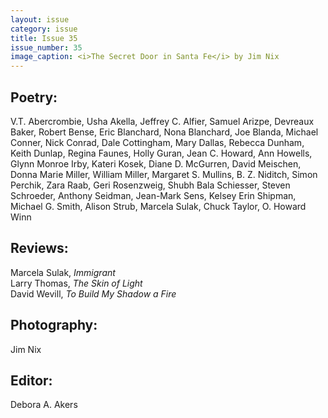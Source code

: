 ```yaml
---
layout: issue
category: issue
title: Issue 35
issue_number: 35
image_caption: <i>The Secret Door in Santa Fe</i> by Jim Nix
---
```


## Poetry:

V.T. Abercrombie, Usha Akella, Jeffrey C. Alfier, Samuel Arizpe, Devreaux Baker, Robert Bense, Eric Blanchard, Nona Blanchard, Joe Blanda, Michael Conner, Nick Conrad, Dale Cottingham, Mary Dallas, Rebecca Dunham, Keith Dunlap, Regina Faunes, Holly Guran, Jean C. Howard, Ann Howells, Glynn Monroe Irby, Kateri Kosek, Diane D. McGurren, David Meischen, Donna Marie Miller, William Miller, Margaret S. Mullins, B. Z. Niditch, Simon Perchik, Zara Raab, Geri Rosenzweig, Shubh Bala Schiesser, Steven Schroeder, Anthony Seidman, Jean-Mark Sens, Kelsey Erin Shipman, Michael G. Smith, Alison Strub, Marcela Sulak, Chuck Taylor, O. Howard Winn  

## Reviews:
Marcela Sulak, *Immigrant*  
Larry Thomas, *The Skin of Light*  
David Wevill, *To Build My Shadow a Fire*   

## Photography:
Jim Nix  

## Editor:
Debora A. Akers  
